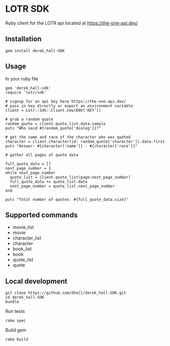 

# LOTR SDK

Ruby client for the LOTR api located at https://the-one-api.dev/

## Installation
	gem install derek_hall-SDK

## Usage
In your ruby file

	gem 'derek_hall-sdk'
	require 'lotr/sdk'

	# signup for an api key here https://the-one-api.dev/
	# pass in key directly or export an environment variable
	client = Lotr::Sdk::Client.new(ENV['KEY'])

	# grab a random quote
	random_quote = client.quote_list.data.sample
	puts "Who said #{random_quote['dialog']}?"

	# get the name and race of the character who was quoted
	character = client.character(id: random_quote['character']).data.first
	puts "Answer: #{character['name']} - #{character['race']}"

	# gather all pages of quote data

	full_quote_data = []
	next_page_number = 1
	while next_page_number
	  quote_list = client.quote_list(page:next_page_number)
	  full_quote_data += quote_list.data
	  next_page_number = quote_list.next_page_number
	end

	puts "Total number of quotes: #{full_quote_data.size}"

## Supported commands

* movie_list
* movie
* character_list
* character
* book_list
* book
* quote_list
* quote

## Local development
	git clone https://github.com/dhall/derek_hall-SDK.git
	cd derek_hall-SDK
	bundle

Run tests

	rake spec

Build gem

	rake build

